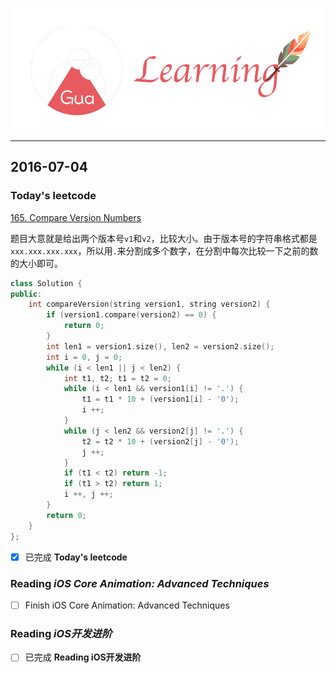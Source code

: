 ![](/background.png)

---


## 2016-07-04


### Today's leetcode

[165. Compare Version Numbers](https://leetcode.com/problems/compare-version-numbers/)

题目大意就是给出两个版本号`v1`和`v2`，比较大小。由于版本号的字符串格式都是`xxx.xxx.xxx.xxx`，所以用`.`来分割成多个数字，在分割中每次比较一下之前的数的大小即可。

```cpp
class Solution {
public:
    int compareVersion(string version1, string version2) {
        if (version1.compare(version2) == 0) {
            return 0;
        }
        int len1 = version1.size(), len2 = version2.size();
        int i = 0, j = 0;
        while (i < len1 || j < len2) {
            int t1, t2; t1 = t2 = 0;
            while (i < len1 && version1[i] != '.') {
                t1 = t1 * 10 + (version1[i] - '0');
                i ++;
            }
            while (j < len2 && version2[j] != '.') {
                t2 = t2 * 10 + (version2[j] - '0');
                j ++;
            }
            if (t1 < t2) return -1;
            if (t1 > t2) return 1;
            i ++, j ++;
        }
        return 0;
    }
};
```

- [x] 已完成 **Today's leetcode**


### Reading *iOS Core Animation: Advanced Techniques*


- [ ] Finish iOS Core Animation: Advanced Techniques


### Reading *iOS开发进阶* 


- [ ] 已完成 **Reading iOS开发进阶**
